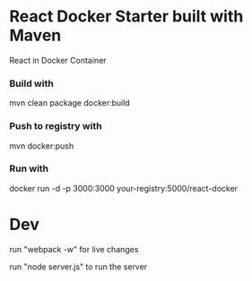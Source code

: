 # React Docker Starter built with Maven
React in Docker Container

### Build with 
mvn clean package docker:build 

### Push to registry with 
mvn docker:push

### Run with
docker run -d -p 3000:3000 your-registry:5000/react-docker

# Dev
run "webpack -w" for live changes

run "node server.js" to run the server